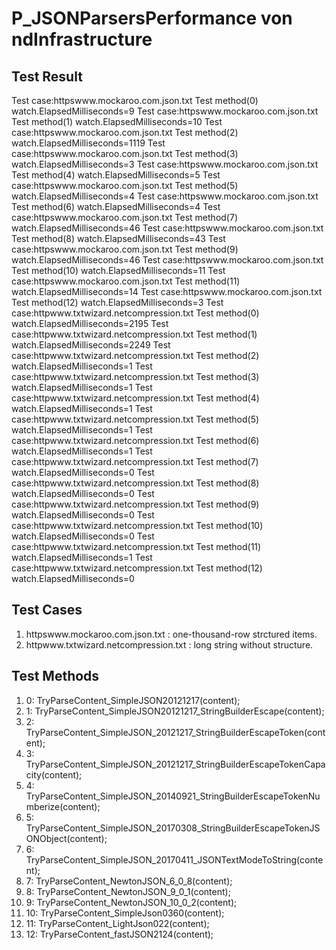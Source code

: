 # P_JSONParsersPerformance von ndInfrastructure

## Test Result 

Test case:httpswww.mockaroo.com.json.txt Test method(0) watch.ElapsedMilliseconds=9
Test case:httpswww.mockaroo.com.json.txt Test method(1) watch.ElapsedMilliseconds=10
Test case:httpswww.mockaroo.com.json.txt Test method(2) watch.ElapsedMilliseconds=1119
Test case:httpswww.mockaroo.com.json.txt Test method(3) watch.ElapsedMilliseconds=3
Test case:httpswww.mockaroo.com.json.txt Test method(4) watch.ElapsedMilliseconds=5
Test case:httpswww.mockaroo.com.json.txt Test method(5) watch.ElapsedMilliseconds=4
Test case:httpswww.mockaroo.com.json.txt Test method(6) watch.ElapsedMilliseconds=4
Test case:httpswww.mockaroo.com.json.txt Test method(7) watch.ElapsedMilliseconds=46
Test case:httpswww.mockaroo.com.json.txt Test method(8) watch.ElapsedMilliseconds=43
Test case:httpswww.mockaroo.com.json.txt Test method(9) watch.ElapsedMilliseconds=46
Test case:httpswww.mockaroo.com.json.txt Test method(10) watch.ElapsedMilliseconds=11
Test case:httpswww.mockaroo.com.json.txt Test method(11) watch.ElapsedMilliseconds=14
Test case:httpswww.mockaroo.com.json.txt Test method(12) watch.ElapsedMilliseconds=3
Test case:httpwww.txtwizard.netcompression.txt Test method(0) watch.ElapsedMilliseconds=2195
Test case:httpwww.txtwizard.netcompression.txt Test method(1) watch.ElapsedMilliseconds=2249
Test case:httpwww.txtwizard.netcompression.txt Test method(2) watch.ElapsedMilliseconds=1
Test case:httpwww.txtwizard.netcompression.txt Test method(3) watch.ElapsedMilliseconds=1
Test case:httpwww.txtwizard.netcompression.txt Test method(4) watch.ElapsedMilliseconds=1
Test case:httpwww.txtwizard.netcompression.txt Test method(5) watch.ElapsedMilliseconds=1
Test case:httpwww.txtwizard.netcompression.txt Test method(6) watch.ElapsedMilliseconds=1
Test case:httpwww.txtwizard.netcompression.txt Test method(7) watch.ElapsedMilliseconds=0
Test case:httpwww.txtwizard.netcompression.txt Test method(8) watch.ElapsedMilliseconds=0
Test case:httpwww.txtwizard.netcompression.txt Test method(9) watch.ElapsedMilliseconds=0
Test case:httpwww.txtwizard.netcompression.txt Test method(10) watch.ElapsedMilliseconds=0
Test case:httpwww.txtwizard.netcompression.txt Test method(11) watch.ElapsedMilliseconds=1
Test case:httpwww.txtwizard.netcompression.txt Test method(12) watch.ElapsedMilliseconds=0


## Test Cases

1. httpswww.mockaroo.com.json.txt : one-thousand-row strctured items.
1. httpwww.txtwizard.netcompression.txt : long string without structure.


## Test Methods

1. 0: TryParseContent_SimpleJSON20121217(content);
1. 1: TryParseContent_SimpleJSON20121217_StringBuilderEscape(content);
1. 2: TryParseContent_SimpleJSON_20121217_StringBuilderEscapeToken(content);
1. 3: TryParseContent_SimpleJSON_20121217_StringBuilderEscapeTokenCapacity(content);
1. 4: TryParseContent_SimpleJSON_20140921_StringBuilderEscapeTokenNumberize(content);
1. 5: TryParseContent_SimpleJSON_20170308_StringBuilderEscapeTokenJSONObject(content);
1. 6: TryParseContent_SimpleJSON_20170411_JSONTextModeToString(content);
1. 7: TryParseContent_NewtonJSON_6_0_8(content);
1. 8: TryParseContent_NewtonJSON_9_0_1(content);
1. 9: TryParseContent_NewtonJSON_10_0_2(content);
1. 10: TryParseContent_SimpleJson0360(content);
1. 11: TryParseContent_LightJson022(content);
1. 12: TryParseContent_fastJSON2124(content);

